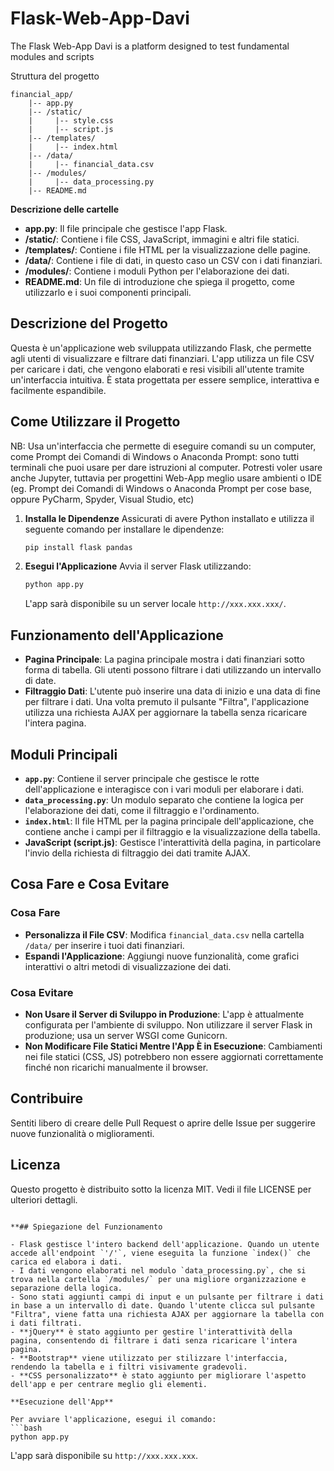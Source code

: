 # Flask-Web-App-Davi
The Flask Web-App Davi is a platform designed to test fundamental modules and scripts

Struttura del progetto 

```
financial_app/
    |-- app.py
    |-- /static/
    |     |-- style.css
    |     |-- script.js
    |-- /templates/
    |     |-- index.html
    |-- /data/
    |     |-- financial_data.csv
    |-- /modules/
    |     |-- data_processing.py
    |-- README.md
```

**Descrizione delle cartelle**

- **app.py**: Il file principale che gestisce l'app Flask.
- **/static/**: Contiene i file CSS, JavaScript, immagini e altri file statici.
- **/templates/**: Contiene i file HTML per la visualizzazione delle pagine.
- **/data/**: Contiene i file di dati, in questo caso un CSV con i dati finanziari.
- **/modules/**: Contiene i moduli Python per l'elaborazione dei dati.
- **README.md**: Un file di introduzione che spiega il progetto, come utilizzarlo e i suoi componenti principali.

## Descrizione del Progetto

Questa è un'applicazione web sviluppata utilizzando Flask, che permette agli utenti di visualizzare e filtrare dati finanziari. L'app utilizza un file CSV per caricare i dati, che vengono elaborati e resi visibili all'utente tramite un'interfaccia intuitiva. È stata progettata per essere semplice, interattiva e facilmente espandibile.


## Come Utilizzare il Progetto

NB: Usa un'interfaccia che permette di eseguire comandi su un computer, come Prompt dei Comandi di Windows o Anaconda Prompt: sono tutti terminali che puoi usare per dare istruzioni al computer. Potresti voler usare anche Jupyter, tuttavia per progettini Web-App meglio usare ambienti o IDE (eg. Prompt dei Comandi di Windows o Anaconda Prompt per cose base, oppure PyCharm, Spyder, Visual Studio, etc)


1. **Installa le Dipendenze**
   Assicurati di avere Python installato e utilizza il seguente comando per installare le dipendenze:
   ```bash
   pip install flask pandas
   ```

2. **Esegui l'Applicazione**
   Avvia il server Flask utilizzando:
   ```bash
   python app.py
   ```
   L'app sarà disponibile su un server locale `http://xxx.xxx.xxx/`.

## Funzionamento dell'Applicazione

- **Pagina Principale**: La pagina principale mostra i dati finanziari sotto forma di tabella. Gli utenti possono filtrare i dati utilizzando un intervallo di date.
- **Filtraggio Dati**: L'utente può inserire una data di inizio e una data di fine per filtrare i dati. Una volta premuto il pulsante "Filtra", l'applicazione utilizza una richiesta AJAX per aggiornare la tabella senza ricaricare l'intera pagina.

## Moduli Principali

- **`app.py`**: Contiene il server principale che gestisce le rotte dell'applicazione e interagisce con i vari moduli per elaborare i dati.
- **`data_processing.py`**: Un modulo separato che contiene la logica per l'elaborazione dei dati, come il filtraggio e l'ordinamento.
- **`index.html`**: Il file HTML per la pagina principale dell'applicazione, che contiene anche i campi per il filtraggio e la visualizzazione della tabella.
- **JavaScript (script.js)**: Gestisce l'interattività della pagina, in particolare l'invio della richiesta di filtraggio dei dati tramite AJAX.

## Cosa Fare e Cosa Evitare

### Cosa Fare
- **Personalizza il File CSV**: Modifica `financial_data.csv` nella cartella `/data/` per inserire i tuoi dati finanziari.
- **Espandi l'Applicazione**: Aggiungi nuove funzionalità, come grafici interattivi o altri metodi di visualizzazione dei dati.

### Cosa Evitare
- **Non Usare il Server di Sviluppo in Produzione**: L'app è attualmente configurata per l'ambiente di sviluppo. Non utilizzare il server Flask in produzione; usa un server WSGI come Gunicorn.
- **Non Modificare File Statici Mentre l'App È in Esecuzione**: Cambiamenti nei file statici (CSS, JS) potrebbero non essere aggiornati correttamente finché non ricarichi manualmente il browser.

## Contribuire
Sentiti libero di creare delle Pull Request o aprire delle Issue per suggerire nuove funzionalità o miglioramenti.

## Licenza
Questo progetto è distribuito sotto la licenza MIT. Vedi il file LICENSE per ulteriori dettagli.
```

**## Spiegazione del Funzionamento

- Flask gestisce l'intero backend dell'applicazione. Quando un utente accede all'endpoint `'/'`, viene eseguita la funzione `index()` che carica ed elabora i dati.
- I dati vengono elaborati nel modulo `data_processing.py`, che si trova nella cartella `/modules/` per una migliore organizzazione e separazione della logica.
- Sono stati aggiunti campi di input e un pulsante per filtrare i dati in base a un intervallo di date. Quando l'utente clicca sul pulsante "Filtra", viene fatta una richiesta AJAX per aggiornare la tabella con i dati filtrati.
- **jQuery** è stato aggiunto per gestire l'interattività della pagina, consentendo di filtrare i dati senza ricaricare l'intera pagina.
- **Bootstrap** viene utilizzato per stilizzare l'interfaccia, rendendo la tabella e i filtri visivamente gradevoli.
- **CSS personalizzato** è stato aggiunto per migliorare l'aspetto dell'app e per centrare meglio gli elementi.

**Esecuzione dell'App**

Per avviare l'applicazione, esegui il comando:
```bash
python app.py
```
L'app sarà disponibile su `http://xxx.xxx.xxx`.



